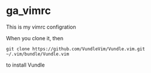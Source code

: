 # ga_vimrc

This is my vimrc configration

When you clone it, then

`git clone https://github.com/VundleVim/Vundle.vim.git ~/.vim/bundle/Vundle.vim`


to install Vundle



